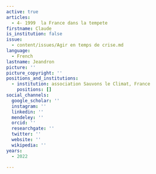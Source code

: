 ```yaml
---
active: true
articles:
  - 4- 1999  la France dans la tempete
firstname: Claude
is_institution: false
issue:
  - content/issues/Agir en temps de crise.md
language:
  - French
lastname: Jeandron
picture: ''
picture_copyright: ''
positions_and_institutions:
  - institution: association Sauvons le Climat, France
    positions: []
social_channels:
  google_scholar: ''
  instagram: ''
  linkedin: ''
  mendeley: ''
  orcid: ''
  researchgate: ''
  twitter: ''
  website: ''
  wikipedia: ''
years:
  - 2022

---
```

